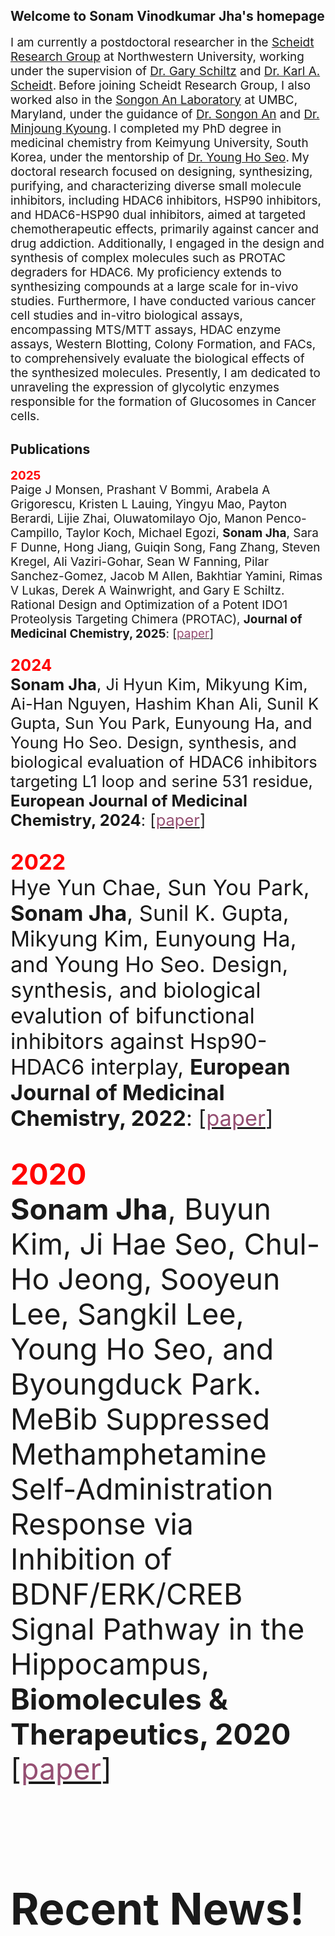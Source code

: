<!-- Global site tag (gtag.js) - Google Analytics -->
<script async src="https://www.googletagmanager.com/gtag/js?id=UA-148953677-1"></script>
<script>
  window.dataLayer = window.dataLayer || [];
  function gtag(){dataLayer.push(arguments);}
  gtag('js', new Date());

  gtag('config', 'UA-148953677-1');
</script>

## Welcome to Sonam Vinodkumar Jha's homepage
<span style="font-size:1.35em;">
I am currently a postdoctoral researcher in the <a href="https://scheidtgroup.northwestern.edu/">Scheidt Research Group</a> at Northwestern University, working under the supervision of <a href="https://www.feinberg.northwestern.edu/faculty-profiles/az/profile.html?xid=29727">Dr. Gary Schiltz</a> and <a href="https://chemistry.northwestern.edu/people/core-faculty/profiles/karl-scheidt.html">Dr. Karl A. Scheidt</a>.</span>

<span style="font-size:1.35em;">
Before joining Scheidt Research Group, I also worked also in the <a href="https://anlab.umbc.edu/principal-investigator/">Songon An Laboratory</a> at UMBC, Maryland, under the guidance of <a href="https://chemistry.umbc.edu/faculty/songon-an/">Dr. Songon An</a> and <a href="https://chemistry.umbc.edu/faculty/minjoung-kyoung/">Dr. Minjoung Kyoung</a>.</span>

<span style="font-size:1.35em;">
I completed my PhD degree in medicinal chemistry from Keimyung University, South Korea, under the mentorship of <a href="https://www.walshmedicalmedia.com/editor/young-ho-seo-10652">Dr. Young Ho Seo</a>.</span>

<span style="font-size:1.35em;">
My doctoral research focused on designing, synthesizing, purifying, and characterizing diverse small molecule inhibitors, including HDAC6 inhibitors, HSP90 inhibitors, and HDAC6-HSP90 dual inhibitors, aimed at targeted chemotherapeutic effects, primarily against cancer and drug addiction. Additionally, I engaged in the design and synthesis of complex molecules such as PROTAC degraders for HDAC6. My proficiency extends to synthesizing compounds at a large scale for in-vivo studies. Furthermore, I have conducted various cancer cell studies and in-vitro biological assays, encompassing MTS/MTT assays, HDAC enzyme assays, Western Blotting, Colony Formation, and FACs, to comprehensively evaluate the biological effects of the synthesized molecules. </span>

<span style="font-size:1.35em;">
Presently, I am dedicated to unraveling the expression of glycolytic enzymes responsible for the formation of Glucosomes in Cancer cells.</span>



## Publications

<span style="font-size:1.35em;">
<b><font color="red">2025</font></b><br>
Paige J Monsen, Prashant V Bommi, Arabela A Grigorescu, Kristen L Lauing, Yingyu Mao, Payton Berardi, Lijie Zhai, Oluwatomilayo Ojo, Manon Penco-Campillo, Taylor Koch, Michael Egozi, <b>Sonam Jha</b>, Sara F Dunne, Hong Jiang, Guiqin Song, Fang Zhang, Steven Kregel, Ali Vaziri-Gohar, Sean W Fanning, Pilar Sanchez-Gomez, Jacob M Allen, Bakhtiar Yamini, Rimas V Lukas, Derek A Wainwright, and Gary E Schiltz.
Rational Design and Optimization of a Potent IDO1 Proteolysis Targeting Chimera (PROTAC),
<b>Journal of Medicinal Chemistry, 2025</b>: [<a 
href="https://pubs.acs.org/doi/full/10.1021/acs.jmedchem.5c00026"><span style='color:#954F72'>paper</span></a>]
<br><br>

<span style="font-size:1.35em;">
<b><font color="red">2024</font></b><br>
<b>Sonam Jha</b>, Ji Hyun Kim, Mikyung Kim, Ai-Han Nguyen, Hashim Khan Ali, Sunil K Gupta, Sun You Park, Eunyoung Ha, and Young Ho Seo.
Design, synthesis, and biological evaluation of HDAC6 inhibitors targeting L1 loop and serine 531 residue,
<b>European Journal of Medicinal Chemistry, 2024</b>: [<a 
href="https://www.sciencedirect.com/science/article/abs/pii/S0223523423010243?via%3Dihub"><span style='color:#954F72'>paper</span></a>]
<br><br>


<span style="font-size:1.35em;">
<b><font color="red">2022</font></b><br>
Hye Yun Chae, Sun You Park, <b>Sonam Jha</b>, Sunil K. Gupta, Mikyung Kim, Eunyoung Ha, and Young Ho Seo.
Design, synthesis, and biological evalution of bifunctional inhibitors against Hsp90-HDAC6 interplay,
<b>European Journal of Medicinal Chemistry, 2022</b>: [<a 
href="https://doi.org/10.1016/j.ejmech.2022.114582"><span style='color:#954F72'>paper</span></a>]
<br><br>

<span style="font-size:1.35em;">
<b><font color="red">2020</font></b><br>
<b>Sonam Jha</b>, Buyun Kim, Ji Hae Seo, Chul-Ho Jeong, Sooyeun Lee, Sangkil Lee, Young Ho Seo, and Byoungduck Park.
MeBib Suppressed Methamphetamine Self-Administration Response via Inhibition of BDNF/ERK/CREB Signal Pathway in the Hippocampus,
<b>Biomolecules & Therapeutics, 2020</b> [<a 
href="https://doi.org/10.4062/biomolther.2020.041"><span style='color:#954F72'>paper</span></a>]
<br><br> 





## Recent News!
<!--

<span style="font-size:1.35em;">
<b>Sep '22</b>: Selected to represent Iowa State University for the prestigious and competitive Grace Hopper Celebration.<br>
<br> <b>Aug '22</b>: Awarded Student Travel Award for SIGKDD 2022.<br>
<br> <b>July '22</b>: I served as Review member at HCOMP 2022.<br>
<br> <b>July '22</b>: I served as Review member at EMNLP 2022.<br>
<br> <b>May '22</b>: Our paper on "Open-Domain Aspect-Opinion Co-Mining with Double-Layer Span Extraction" has been accepted at SIGKDD 2022.<br>
<br> <b>May '22</b>: Joined Epsilon as a PhD intern.<br>
<br> <b>April '22</b>: Defended my research proficiency on Weakly Supervised Review Analysis Based on Task Correlation.<br>
<br> <b>March '22</b>: Awarded 1st position for 6th Annual Research Competition at Iowa State University.<br>
<br> <b>March '22</b>: Our paper on "[Re] Domain Generalization using Causal Matching" has been accepted at ML Reproducibility Challenge 2021 (Fall Edition).<br>
<br> <b>Dec '21</b>: Served as Review member at PAKDD 2021.<br>
<br> <b>Sep '21</b>: Our paper on "Does local pruning offer task-specific models to learn effectively?" has been accepted at RANLP 2021.<br>
<br> <b>Aug '21</b>: Present SRC paper "Does reusing pre-trained NLP model propagate bugs?", ESEC/FSE, 2021.<br>
<br> <b>June '21</b>: Our paper on "Does reusing pre-trained NLP model propagate bugs?" has been accepted at ESEC/FSE, SRC 2021.<br>
<br> <b>May '21</b>: Joined Epsilon as a PhD intern.<br>
<br> <b>Aug '20</b>: Joined Ph.D. program at the Department of Computer Science at Iowa State University.<br></span>

--> 

